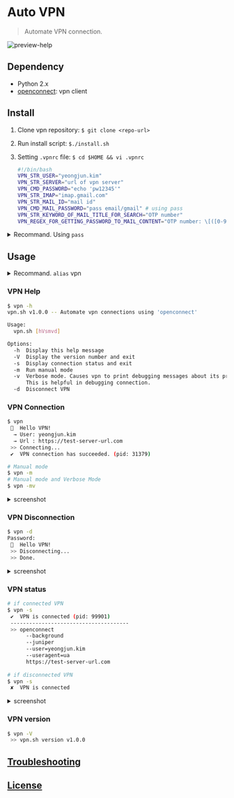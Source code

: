# Auto VPN

> Automate VPN connection.

![preview-help](https://user-images.githubusercontent.com/5036939/29922362-3ff7ae80-8e90-11e7-9e3b-1ed4004b39fa.png)

## Dependency

- Python 2.x
- [openconnect](http://www.infradead.org/openconnect/): vpn client
 
## Install

1. Clone vpn repository: `$ git clone <repo-url>`
2. Run install script: `$./install.sh`
3. Setting `.vpnrc` file: `$ cd $HOME && vi .vpnrc`

    ```bash
    #!/bin/bash
    VPN_STR_USER="yeongjun.kim"
    VPN_STR_SERVER="url of vpn server"
    VPN_CMD_PASSWORD="echo 'pw12345'"
    VPN_STR_IMAP="imap.gmail.com"
    VPN_STR_MAIL_ID="mail id"
    VPN_CMD_MAIL_PASSWORD="pass email/gmail" # using pass
    VPN_STR_KEYWORD_OF_MAIL_TITLE_FOR_SEARCH="OTP number"
    VPN_REGEX_FOR_GETTING_PASSWORD_TO_MAIL_CONTENT="OTP number: \[([0-9]{6})\]"
    ```

<details>
<summary>Recommand. Using <code>pass</code></summary>

Recommand you that use `pass` module for manage passwords.

- gpg
- [pass](https://www.passwordstore.org/): the standard unix password manager

```bash
$ brew install gpg
$ brew install pass
$ gpg --gen-key
$ pass init "password stroe"
$ pass insert vpn/login-password # Add password for vpn
$ pass insert email/gmail # Add password of mail for OTP
```

</details>

## Usage

<details>
<summary>Recommand. <code>alias</code> vpn</summary>

Add alias to your shell config(bashrc, zshrc, ...) 

```bash
alias vpn="~/your-vpn-path/vpn"
```

</details>


### VPN Help

```bash
$ vpn -h
vpn.sh v1.0.0 -- Automate vpn connections using 'openconnect'

Usage:
  vpn.sh [hVsmvd]

Options:
  -h  Display this help message
  -V  Display the version number and exit
  -s  Display connection status and exit
  -m  Run manual mode
  -v  Verbose mode. Causes vpn to print debugging messages about its progress.
      This is helpful in debugging connection.
  -d  Disconnect VPN
```


### VPN Connection

```bash
$ vpn
 🔐  Hello VPN!
  → User: yeongjun.kim
  → Url : https://test-server-url.com
 >> Connecting...
 ✔︎  VPN connection has succeeded. (pid: 31379)

# Manual mode
$ vpn -m
# Manual mode and Verbose Mode
$ vpn -mv
```

<details>
<summary>screenshot</summary>

![vpn auto-connection](https://user-images.githubusercontent.com/5036939/29922226-aae38940-8e8f-11e7-8de7-1b3cbdb787d0.png)

</details>

### VPN Disconnection

```bash
$ vpn -d
Password:
 🔐  Hello VPN!
 >> Disconnecting...
 >> Done.
```

<details>
<summary>screenshot</summary>

![vpn disconnection](https://user-images.githubusercontent.com/5036939/29922354-368226d2-8e90-11e7-97f1-a83c23bbfd6a.png)

</details>

### VPN status

```bash
# if connected VPN
$ vpn -s
 ✔︎  VPN is connected (pid: 99901)
 --------------------------------------
 >> openconnect
      --background
      --juniper
      --user=yeongjun.kim
      --useragent=ua
      https://test-server-url.com
      
# if disconnected VPN
$ vpn -s
 ✘  VPN is connected
```

<details>
<summary>screenshot</summary>

![conntection status](https://user-images.githubusercontent.com/5036939/29922328-2375cc56-8e90-11e7-955d-393b4ce2cfab.png)

![disconntection status](https://user-images.githubusercontent.com/5036939/29922481-c4d8c94a-8e90-11e7-93a5-62deb6053759.png)

</details>


### VPN version

```bash
$ vpn -V
 >> vpn.sh version v1.0.0
```

## [Troubleshooting](./troubleshooting.md)

## [License](./LICENSE.md)
